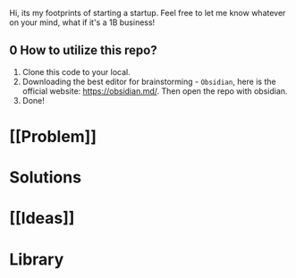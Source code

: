 Hi, its my footprints of starting a startup.
Feel free to let me know whatever on your mind, what if it's a 1B business! 
## 0 How to utilize this repo?
1. Clone this code to your local.
2. Downloading the best editor for brainstorming - `Obsidian`, here is the official website: https://obsidian.md/. Then open the repo with obsidian.
3. Done!
# [[Problem]]
# Solutions
# [[Ideas]]
# Library